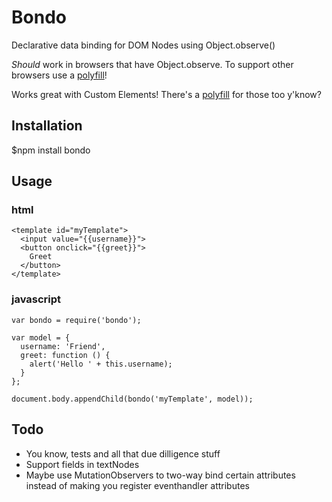# Bondo
Declarative data binding for DOM Nodes using Object.observe()

*Should* work in browsers that have Object.observe. To support other browsers use a [polyfill](https://www.npmjs.com/package/object.observe)!

Works great with Custom Elements! There's a [polyfill](https://www.npmjs.com/package/document-register-element) for those too y'know?

## Installation
$npm install bondo

## Usage

### html
```
<template id="myTemplate">
  <input value="{{username}}">
  <button onclick="{{greet}}">
    Greet
  </button>
</template>
```

### javascript
```
var bondo = require('bondo');

var model = {
  username: 'Friend',
  greet: function () {
    alert('Hello ' + this.username);
  }
};

document.body.appendChild(bondo('myTemplate', model));
```

## Todo

* You know, tests and all that due dilligence stuff
* Support fields in textNodes
* Maybe use MutationObservers to two-way bind certain attributes instead of making you register eventhandler attributes